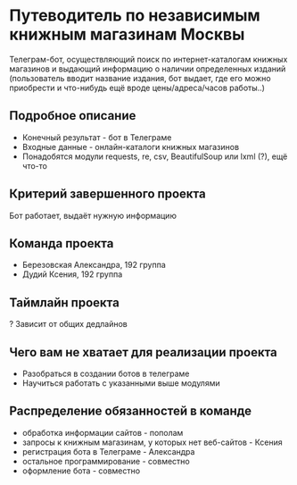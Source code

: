 # Путеводитель по независимым книжным магазинам Москвы

Телеграм-бот, осуществляющий поиск по интернет-каталогам книжных магазинов и выдающий информацию о наличии определенных изданий (пользователь вводит название издания, бот выдает, где его можно приобрести и что-нибудь ещё вроде цены/адреса/часов работы..)

## Подробное описание

- Конечный результат - бот в Телеграме
- Входные данные - онлайн-каталоги книжных магазинов
- Понадобятся модули requests, re, csv, BeautifulSoup или lxml (?), ещё что-то

## Критерий завершенного проекта

Бот работает, выдаёт нужную информацию

## Команда проекта

- Березовская Александра, 192 группа
- Дудий Ксения, 192 группа

## Таймлайн проекта

? Зависит от общих дедлайнов

## Чего вам не хватает для реализации проекта

- Разобраться в создании ботов в телеграме
- Научиться работать с указанными выше модулями

## Распределение обязанностей в команде

- обработка информации сайтов - пополам
- запросы к книжным магазинам, у которых нет веб-сайтов - Ксения
- регистрация бота в Телеграме - Александра
- остальное программирование - совместно
- оформление бота - совместно
